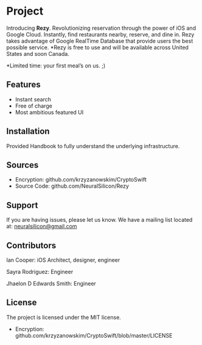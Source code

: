 # Project

Introducing **Rezy**. 
Revolutionizing reservation through the power of iOS and Google Cloud. Instantly, find restaurants nearby, reserve, and dine in. Rezy takes advantage of Google RealTime Database that provide users the best possible service. *Rezy is free to use and will be available across United States and soon Canada.

*Limited time: your first meal’s on us. ;)

**Features**
------------
- Instant search
- Free of charge
- Most ambitious featured UI 

**Installation**
---------------

Provided Handbook to fully understand the underlying infrastructure.

**Sources**
-----------

- Encryption: github.com/krzyzanowskim/CryptoSwift
- Source Code: github.com/NeuralSilicon/Rezy

**Support**
-----------

If you are having issues, please let us know.
We have a mailing list located at: neuralsilicon@gmail.com

**Contributors**
----------------

Ian Cooper: iOS Architect, designer, engineer

Sayra Rodriguez: Engineer

Jhaelon D Edwards Smith: Engineer

**License**
-----------

The project is licensed under the MIT license.
- Encryption: github.com/krzyzanowskim/CryptoSwift/blob/master/LICENSE


